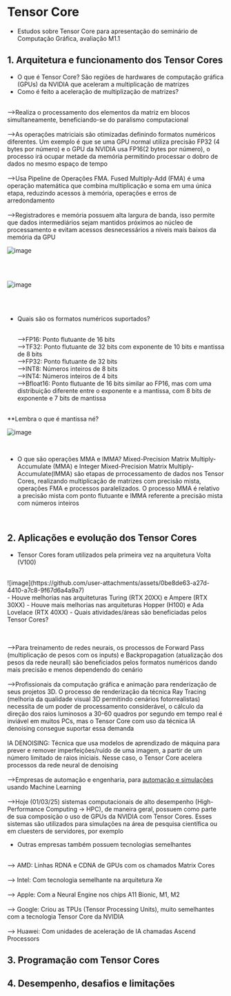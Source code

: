 # Tensor Core

- Estudos sobre Tensor Core para apresentação do seminário de Computação Gráfica, avaliação M1.1
## 1. Arquitetura e funcionamento dos Tensor Cores

- O que é Tensor Core? São regiões de hardwares de computação gráfica (GPUs) da NVIDIA que aceleram a multiplicação de matrizes
- Como é feito a aceleração de multiplização de matrizes?

<br>-->Realiza o processamento dos elementos da matriz em blocos simultaneamente, beneficiando-se do paralismo computacional
<br><br>-->As operações matriciais são otimizadas definindo formatos numéricos diferentes. Um exemplo é que se uma GPU normal utiliza precisão FP32 (4 bytes por número) e o GPU da NVIDIA usa FP16(2 bytes por número), o processo irá ocupar metade da memória permitindo processar o dobro de dados no mesmo espaço de tempo
<br><br>-->Usa Pipeline de Operações FMA. Fused Multiply-Add (FMA) é uma operação matemática que combina multiplicação e soma em uma única etapa, reduzindo acessos à memória, operações e erros de arredondamento
<br><br>-->Registradores e memória possuem alta largura de banda, isso permite que dados intermediários sejam mantidos próximos ao núcleo de processamento e evitam acessos desnecessários a níveis mais baixos da memória da GPU

![image](https://github.com/user-attachments/assets/d11f3b5e-580f-42df-98e4-27df7c5704a4)

<br><br>

![image](https://github.com/user-attachments/assets/88b7252d-a038-487a-8eb5-2644bf13f599)

<br><br>

- Quais são os formatos numéricos suportados?

  <br>-->FP16: Ponto flutuante de 16 bits
  <br>-->TF32: Ponto flutuante de 32 bits com exponente de 10 bits e mantissa de 8 bits
  <br>-->FP32: Ponto flutuante de 32 bits
  <br>-->INT8: Números inteiros de 8 bits
  <br>-->INT4: Números inteiros de 4 bits
  <br>-->Bfloat16: Ponto flutuante de 16 bits similar ao FP16, mas com uma distribuição diferente entre o exponente e a mantissa, com 8 bits de exponente e 7 bits de mantissa
  
<br>**Lembra o que é mantissa né?

![image](https://github.com/user-attachments/assets/64ea0e46-465c-4434-8e94-c1a563bd187b)

<br>

- O que são operações MMA e IMMA? Mixed-Precision Matrix Multiply-Accumulate (MMA) e Integer Mixed-Precision Matrix Multiply-Accumulate(IMMA) são etapas de prrocessamento de dados nos Tensor Cores, realizando multiplicação de matrizes com precisão mista, operações FMA e processos paralelizados. O processo MMA é relativo a precisão mista com ponto flutuante e IMMA referente a precisão mista com números inteiros
  

<br>

## 2. Aplicações e evolução dos Tensor Cores

- Tensor Cores foram utilizados pela primeira vez na arquitetura Volta (V100)
<br>
![image](https://github.com/user-attachments/assets/0be8de63-a27d-4410-a7c8-9f67d6a4a9a7)
<br>
- Houve melhorias nas arquiteturas Turing (RTX 20XX) e Ampere (RTX 30XX)
- Houve mais melhorias nas arquiteturas Hopper (H100) e Ada Lovelace (RTX 40XX)
- Quais atividades/áreas são beneficiadas pelos Tensor Cores?
  
<br><br>-->Para treinamento de redes neurais, os processos de Forward Pass (multiplicação de pesos com os inputs) e Backpropagation (atualização dos pesos da rede neurall) são beneficiados pelos formatos numéricos dando mais precisão e menos dependendo do cenário
<br><br>-->Profissionais da computação gráfica e animação para renderização de seus projetos 3D. O processo de renderização da técnica Ray Tracing (melhoria da qualidade visual 3D permitindo cenários fotorrealistas) necessita de um poder de processamento considerável, o cálculo da direção dos raios luminosos a 30-60 quadros por segundo em tempo real é inviável em muitos PCs, mas o Tensor Core com uso da técnica IA denoising consegue suportar essa demanda
<br><br>IA DENOISING: Técnica que usa modelos de aprendizado de máquina para prever e remover imperfeições/ruído de uma imagem, a partir de um número limitado de raios iniciais. Nesse caso, o Tensor Core acelera processos da rede neural de denoising
<br><br>-->Empresas de automação e engenharia, para [automação e simulações](https://www.nvidia.com/pt-br/autonomous-machines/robotics/) usando Machine Learning
<br><br>-->Hoje (01/03/25) sistemas computacionais de alto desempenho (High-Performance Computing -> HPC), de maneira geral, possuem como parte de sua composição o uso de GPUs da NVIDIA com Tensor Cores. Esses sistemas são utilizados para simulações na área de pesquisa científica ou em cluesters de servidores, por exemplo

- Outras empresas também possuem tecnologias semelhantes

<br>--> AMD: Linhas RDNA e CDNA de GPUs com os chamados Matrix Cores
<br><br>--> Intel: Com tecnologia semelhante na arquitetura Xe
<br><br>--> Apple: Com a Neural Engine nos chips A11 Bionic, M1, M2
<br><br>--> Google: Criou as TPUs (Tensor Processing Units), muito semelhantes com a tecnologia Tensor Core da NVIDIA
<br><br>--> Huawei: Com unidades de aceleração de IA chamadas Ascend Processors

## 3. Programação com Tensor Cores

## 4. Desempenho, desafios e limitações
